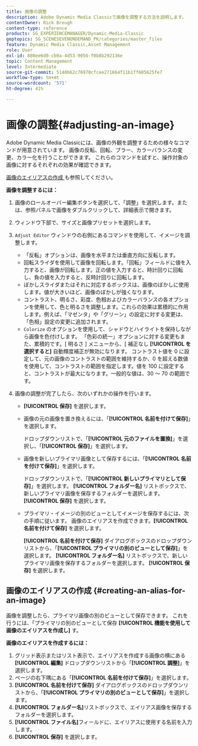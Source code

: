 ```yaml
---
title: 画像の調整
description: Adobe Dynamic Media Classicで画像を調整する方法を説明します。
contentOwner: Rick Brough
content-type: reference
products: SG_EXPERIENCEMANAGER/Dynamic-Media-Classic
geptopics: SG_SCENESEVENONDEMAND_PK/categories/master_files
feature: Dynamic Media Classic,Asset Management
role: User
exl-id: 880ee6d0-cb0a-4d53-9056-f0b8b292136e
topic: Content Management
level: Intermediate
source-git-commit: 5140b62c76970cfcee271664f11b1ff605625fe7
workflow-type: tm+mt
source-wordcount: '571'
ht-degree: 41%

---
```


# 画像の調整{#adjusting-an-image}

Adobe Dynamic Media Classicには、画像の外観を調整するための様々なコマンドが用意されています。 画像の反転、回転、ブラー、カラーバランスの変更、カラー化を行うことができます。 これらのコマンドを試すと、操作対象の画像に対するそれぞれの効果が確認できます。

[ 画像のエイリアスの作成 ](adjusting-image.md#creating_an_alias_for_an_image) も参照してください。

**画像を調整するには：**

1. 画像のロールオーバー編集ボタンを選択して、「調整」を選択します。または、参照パネルで画像をダブルクリックして、詳細表示で開きます。
1. ウィンドウ下部で、サイズと画像プリセットを選択します。
1. `Adjust Editor` ウィンドウの右側にあるコマンドを使用して、イメージを調整します。

   * 「反転」オプションは、画像を水平または垂直方向に反転します。
   * 回転スライダを使用して画像を回転します。「回転」フィールドに値を入力すると、画像が回転します。正の値を入力すると、時計回りに回転し、負の値を入力すると、反時計回りに回転します。
   * ぼかしスライダまたはそれに対応するボックスは、画像のぼかしに使用します。値が大きいほど、画像のぼかしが強くなります。
   * コントラスト、明るさ、彩度、色相およびカラーバランスの各オプションを使用して、色と明るさを調整します。これらの効果は累積的に作用します。例えば、「マゼンタ」や「グリーン」の設定に対する変更は、「色相」設定の変更に追加されます。
   * `Colorize` のオプションを使用して、シャドウとハイライトを保持しながら画像を色付けします。 「色彩の統一」オプションに対する変更もまた、累積的です。[ 明るさ ] メニューから、&lbrack; 補正なし **[!UICONTROL を選択すると]** 自動輝度補正が無効になります。 コントラスト値を 0 に設定して、元の画像のコントラストの範囲を維持するか、0 を超える数値を使用して、コントラストの範囲を指定します。値を 100 に設定すると、コントラストが最大になります。一般的な値は、30 ～ 70 の範囲です。

1. 画像の調整が完了したら、次のいずれかの操作を行います。

   * **[!UICONTROL 保存]** を選択します。

   * 画像の元の画像を置き換えるには、「**[!UICONTROL 名前を付けて保存]**」を選択します。

     ドロップダウンリストで、「**[!UICONTROL 元のファイルを置換]**」を選択し、「**[!UICONTROL 保存]**」を選択します。

   * 画像を新しいプライマリ画像として保存するには、「**[!UICONTROL 名前を付けて保存]**」を選択します。

     ドロップダウンリストで、「**[!UICONTROL 新しいプライマリとして保存]**」を選択します。
**[!UICONTROL フォルダー名]** リストボックスで、新しいプライマリ画像を保存するフォルダーを選択します。
**[!UICONTROL 保存]** を選択します。

   * プライマリ・イメージの別のビューとしてイメージを保存するには、次の手順に従います。 画像のエイリアスを作成できます。**[!UICONTROL 名前を付けて保存]** を選択します。

     **[!UICONTROL 名前を付けて保存]** ダイアログボックスのドロップダウンリストから、「**[!UICONTROL プライマリの別のビューとして保存]**」を選択します。
**[!UICONTROL フォルダー名]** リストボックスで、新しいプライマリ画像を保存するフォルダーを選択します。
**[!UICONTROL 保存]** を選択します。

## 画像のエイリアスの作成 {#creating-an-alias-for-an-image}

画像を調整したら、プライマリ画像の別のビューとして保存できます。 これを行うには、「プライマリの別のビューとして保存 **[!UICONTROL 機能を使用して画像のエイリアスを作成し]** す。

**画像のエイリアスを作成するには：**

1. グリッド表示またはリスト表示で、エイリアスを作成する画像の横にある **[!UICONTROL 編集]** ドロップダウンリストから「**[!UICONTROL 調整]**」を選択します。
1. ページの右下隅にある「**[!UICONTROL 名前を付けて保存]**」を選択します。
1. **[!UICONTROL 名前を付けて保存]** ダイアログボックスのドロップダウンリストから、「**[!UICONTROL プライマリの別のビューとして保存]**」を選択します。
1. **[!UICONTROL フォルダー名]**&#x200B;リストボックスで、エイリアス画像を保存するフォルダーを選択します。
1. **[!UICONTROL ファイル名]**&#x200B;フィールドに、エイリアスに使用する名前を入力します。
1. **[!UICONTROL 保存]** を選択します。
